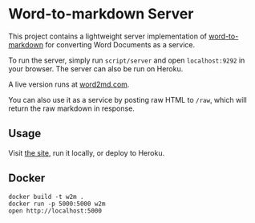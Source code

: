 # Word-to-markdown Server

This project contains a lightweight server implementation of [word-to-markdown](https://github.com/benbalter/word-to-markdown) for converting Word Documents as a service.

To run the server, simply run `script/server` and open `localhost:9292` in your browser. The server can also be run on Heroku.

A live version runs at [word2md.com](https://word2md.com).

You can also use it as a service by posting raw HTML to `/raw`, which will return the raw markdown in response.

## Usage

  Visit [the site](https://word2md.com), run it locally, or deploy to Heroku.

## Docker

```
docker build -t w2m .
docker run -p 5000:5000 w2m
open http://localhost:5000
```
